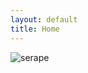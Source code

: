 ```yaml
---
layout: default
title: Home
---
```


<img src="/images/serape.webpd" alt="serape" class="homepage-image">
